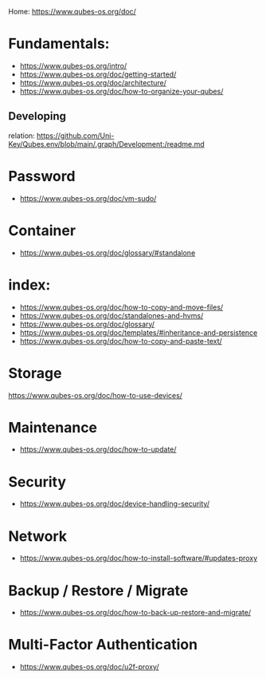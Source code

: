 Home: https://www.qubes-os.org/doc/

# Fundamentals:
- https://www.qubes-os.org/intro/
- https://www.qubes-os.org/doc/getting-started/
- https://www.qubes-os.org/doc/architecture/
- https://www.qubes-os.org/doc/how-to-organize-your-qubes/

## Developing
relation: https://github.com/Uni-Key/Qubes.env/blob/main/.graph/Development:/readme.md

# Password
- https://www.qubes-os.org/doc/vm-sudo/

# Container
- https://www.qubes-os.org/doc/glossary/#standalone

# index:
- https://www.qubes-os.org/doc/how-to-copy-and-move-files/
- https://www.qubes-os.org/doc/standalones-and-hvms/
- https://www.qubes-os.org/doc/glossary/
- https://www.qubes-os.org/doc/templates/#inheritance-and-persistence
- https://www.qubes-os.org/doc/how-to-copy-and-paste-text/


# Storage
https://www.qubes-os.org/doc/how-to-use-devices/

# Maintenance
- https://www.qubes-os.org/doc/how-to-update/

# Security
- https://www.qubes-os.org/doc/device-handling-security/

# Network
- https://www.qubes-os.org/doc/how-to-install-software/#updates-proxy

# Backup / Restore / Migrate
- https://www.qubes-os.org/doc/how-to-back-up-restore-and-migrate/

# Multi-Factor Authentication
- https://www.qubes-os.org/doc/u2f-proxy/
